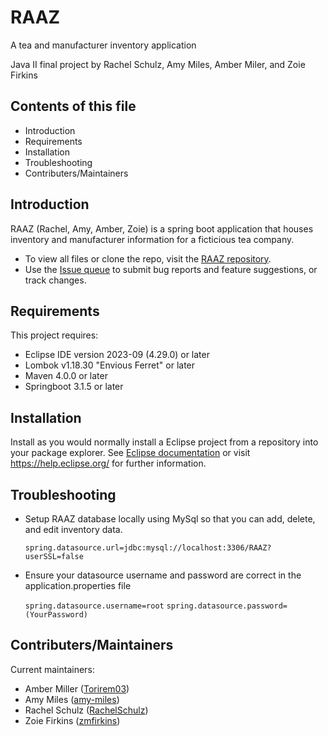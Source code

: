 # RAAZ
A tea and manufacturer inventory application

Java II final project by Rachel Schulz, Amy Miles, Amber Miler, and Zoie Firkins

## Contents of this file

 - Introduction
 - Requirements
 - Installation
 - Troubleshooting
 - Contributers/Maintainers
 
## Introduction

RAAZ (Rachel, Amy, Amber, Zoie) is a spring boot application that houses inventory and manufacturer information for a ficticious tea company.

- To view all files or clone the repo, visit the [RAAZ repository](https://github.com/Torirem03/RAAZ).
- Use the [Issue queue](https://github.com/Torirem03/RAAZ/issues) to submit bug reports and feature suggestions, or track changes.

## Requirements

This project requires:

- Eclipse IDE version 2023-09 (4.29.0) or later
- Lombok v1.18.30 "Envious Ferret" or later
- Maven 4.0.0 or later
- Springboot 3.1.5 or later

## Installation

Install as you would normally install a Eclipse project from a repository into your package explorer. See [Eclipse documentation](https://help.eclipse.org/latest/index.jsp?topic=%2Forg.eclipse.platform.doc.user%2Freference%2Fref-27.htm) or visit https://help.eclipse.org/ for further information.

## Troubleshooting

- Setup RAAZ database locally using MySql so that you can add, delete, and edit inventory data.

	`spring.datasource.url=jdbc:mysql://localhost:3306/RAAZ?userSSL=false`

- Ensure your datasource username and password are correct in the application.properties file

	`spring.datasource.username=root`
	`spring.datasource.password=(YourPassword)`


## Contributers/Maintainers

Current maintainers:
- Amber Miller ([Torirem03](https://github.com/Torirem03))
- Amy Miles ([amy-miles](https://github.com/amy-miles))
- Rachel Schulz ([RachelSchulz](https://github.com/RachelSchulz))
- Zoie Firkins ([zmfirkins](https://github.com/zmfirkins))

